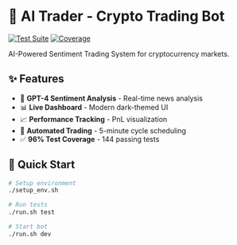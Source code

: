 # 🤖 AI Trader - Crypto Trading Bot

[![Test Suite](https://github.com/YOUR_USERNAME/ai_trader/actions/workflows/test.yml/badge.svg)](https://github.com/YOUR_USERNAME/ai_trader/actions/workflows/test.yml)
[![Coverage](https://codecov.io/gh/YOUR_USERNAME/ai_trader/branch/main/graph/badge.svg)](https://codecov.io/gh/YOUR_USERNAME/ai_trader)

AI-Powered Sentiment Trading System for cryptocurrency markets.

## ✨ Features

- 🧠 **GPT-4 Sentiment Analysis** - Real-time news analysis
- 📊 **Live Dashboard** - Modern dark-themed UI
- 📈 **Performance Tracking** - PnL visualization
- 🔄 **Automated Trading** - 5-minute cycle scheduling
- ✅ **96% Test Coverage** - 144 passing tests

## 🚀 Quick Start
```bash
# Setup environment
./setup_env.sh

# Run tests
./run.sh test

# Start bot
./run.sh dev